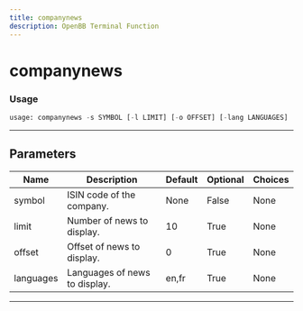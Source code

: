 ```yaml
---
title: companynews
description: OpenBB Terminal Function
---
```


# companynews



### Usage

```python
usage: companynews -s SYMBOL [-l LIMIT] [-o OFFSET] [-lang LANGUAGES]
```

---

## Parameters

| Name | Description | Default | Optional | Choices |
| ---- | ----------- | ------- | -------- | ------- |
| symbol | ISIN code of the company. | None | False | None |
| limit | Number of news to display. | 10 | True | None |
| offset | Offset of news to display. | 0 | True | None |
| languages | Languages of news to display. | en,fr | True | None |
---

